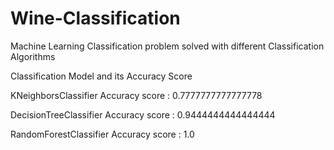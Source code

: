 # Wine-Classification
Machine Learning Classification problem solved with different Classification Algorithms

Classification Model and its Accuracy Score

KNeighborsClassifier
Accuracy score : 0.7777777777777778
    
DecisionTreeClassifier
Accuracy score : 0.9444444444444444
    
RandomForestClassifier
Accuracy score : 1.0
